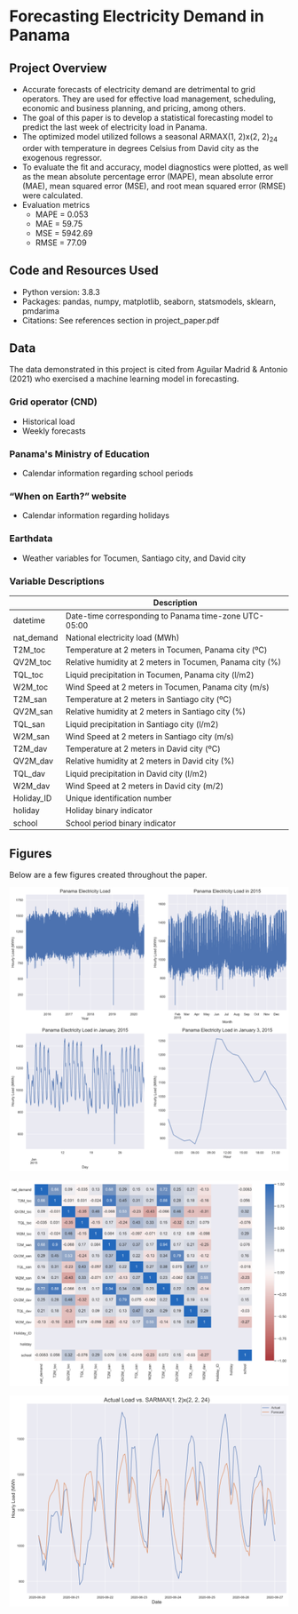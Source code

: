 # Forecasting Electricity Demand in Panama

## Project Overview

- Accurate forecasts of electricity demand are detrimental to grid operators. They are used for effective load management, scheduling, economic and business planning, and pricing, among others.
- The goal of this paper is to develop a statistical forecasting model to predict the last week of electricity load in Panama.
- The optimized model utilized follows a seasonal ARMAX(1, 2)x(2, 2)<sub>24</sub> order with temperature in degrees Celsius from David city as the exogenous regressor.
- To evaluate the fit and accuracy, model diagnostics were plotted, as well as the mean absolute percentage error (MAPE), mean absolute error (MAE), mean squared error (MSE), and root mean squared error (RMSE) were calculated.
- Evaluation metrics
  - MAPE = 0.053
  - MAE = 59.75
  - MSE = 5942.69
  - RMSE = 77.09

## Code and Resources Used

- Python version: 3.8.3
- Packages: pandas, numpy, matplotlib, seaborn, statsmodels, sklearn, pmdarima
- Citations: See references section in project_paper.pdf

## Data

The data demonstrated in this project is cited from Aguilar Madrid & Antonio (2021) who exercised a machine learning model in forecasting.

### Grid operator (CND)
- Historical load
- Weekly forecasts

### Panama's Ministry of Education
- Calendar information regarding school periods

### “When on Earth?” website
- Calendar information regarding holidays

### Earthdata
- Weather variables for Tocumen, Santiago city, and David city

### Variable Descriptions

|            | Description                                               |
| ---------- | --------------------------------------------------------- |
| datetime   | Date-time corresponding to Panama time-zone UTC-05:00     |
| nat_demand | National electricity load (MWh)                           |
| T2M_toc    | Temperature at 2 meters in Tocumen, Panama city (ºC)      |
| QV2M_toc   | Relative humidity at 2 meters in Tocumen, Panama city (%) |
| TQL_toc    | Liquid precipitation in Tocumen, Panama city (l/m2)       |
| W2M_toc    | Wind Speed at 2 meters in Tocumen, Panama city (m/s)      |
| T2M_san    | Temperature at 2 meters in Santiago city (ºC)             |
| QV2M_san   | Relative humidity at 2 meters in Santiago city (%)        |
| TQL_san    | Liquid precipitation in Santiago city (l/m2)              |
| W2M_san    | Wind Speed at 2 meters in Santiago city (m/s)             |
| T2M_dav    | Temperature at 2 meters in David city (ºC)                |
| QV2M_dav   | Relative humidity at 2 meters in David city (%)           |
| TQL_dav    | Liquid precipitation in David city (l/m2)                 |
| W2M_dav    | Wind Speed at 2 meters in David city (m/2)                |
| Holiday_ID | Unique identification number                              |
| holiday    | Holiday binary indicator                                  |
| school     | School period binary indicator                            |

## Figures

Below are a few figures created throughout the paper.

![Electricity Demand in Different Time Horizons](Figures/demand_plots.png)

![Correlation Matrix](Figures/corr.png)

![Forecast](Figures/forecast.png)
